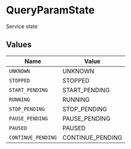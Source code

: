 # QueryParamState

Service state


## Values

| Name               | Value              |
| ------------------ | ------------------ |
| `UNKNOWN`          | UNKNOWN            |
| `STOPPED`          | STOPPED            |
| `START_PENDING`    | START_PENDING      |
| `RUNNING`          | RUNNING            |
| `STOP_PENDING`     | STOP_PENDING       |
| `PAUSE_PENDING`    | PAUSE_PENDING      |
| `PAUSED`           | PAUSED             |
| `CONTINUE_PENDING` | CONTINUE_PENDING   |